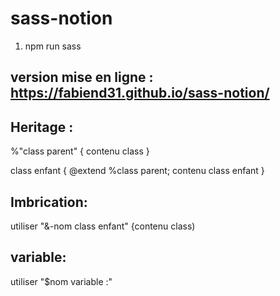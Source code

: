 # sass-notion

1) npm run sass

version mise en ligne : https://fabiend31.github.io/sass-notion/
------------------------
Heritage : 
----------
%"class parent" { contenu class }

class enfant {
@extend %class parent;
contenu class enfant
}

Imbrication: 
------------
utiliser "&-nom class enfant" {contenu class)

variable: 
----------
utiliser "$nom variable :" 
